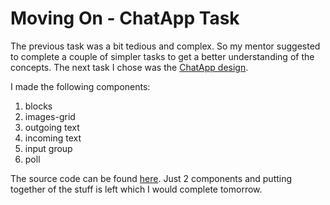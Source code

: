 # Moving On - ChatApp Task

The previous task was a bit tedious and complex. So my mentor suggested to complete a couple of simpler tasks to get a better understanding of the concepts. The next task I chose was the [ChatApp design](https://www.frontendmentor.io/challenges/chat-app-css-illustration-O5auMkFqY).

I made the following components:

1. blocks 
2. images-grid
3. outgoing text
4. incoming text
5. input group
6. poll

The source code can be found [here](https://github.com/jazzcodes/chat-app-css-illustration-T3-FEM).
Just 2 components and putting together of the stuff is left which I would complete tomorrow.
